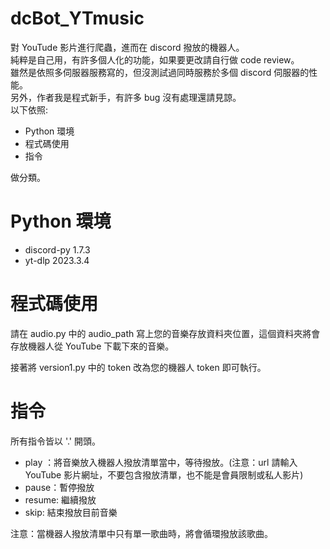 # dcBot_YTmusic
對 YouTude 影片進行爬蟲，進而在 discord 撥放的機器人。<br>
純粹是自己用，有許多個人化的功能，如果要更改請自行做 code review。 <br>
雖然是依照多伺服器服務寫的，但沒測試過同時服務於多個 discord 伺服器的性能。<br>
另外，作者我是程式新手，有許多 bug 沒有處理還請見諒。 <br>
以下依照:<br>
* Python 環境
* 程式碼使用
* 指令

做分類。

# Python 環境
* discord-py 1.7.3
* yt-dlp 2023.3.4

# 程式碼使用
請在 audio.py 中的 audio_path 寫上您的音樂存放資料夾位置，這個資料夾將會存放機器人從 YouTube 下載下來的音樂。

接著將 version1.py 中的 token 改為您的機器人 token 即可執行。

# 指令
所有指令皆以 '.' 開頭。
* play <url>：將音樂放入機器人撥放清單當中，等待撥放。(注意：url 請輸入 YouTube 影片網址，不要包含撥放清單，也不能是會員限制或私人影片)
* pause：暫停撥放
* resume: 繼續撥放
* skip: 結束撥放目前音樂

注意：當機器人撥放清單中只有單一歌曲時，將會循環撥放該歌曲。
